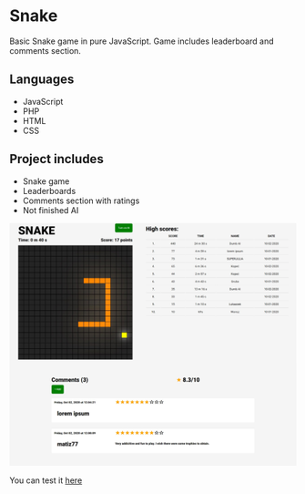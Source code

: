 # Snake

Basic Snake game in pure JavaScript. Game includes leaderboard and comments section.

## Languages
- JavaScript
- PHP
- HTML
- CSS

## Project includes
- Snake game
- Leaderboards
- Comments section with ratings
- Not finished AI

![preview](preview.jpg)

You can test it [here](https://mniewiadomski.rf.gd/src/Snake)